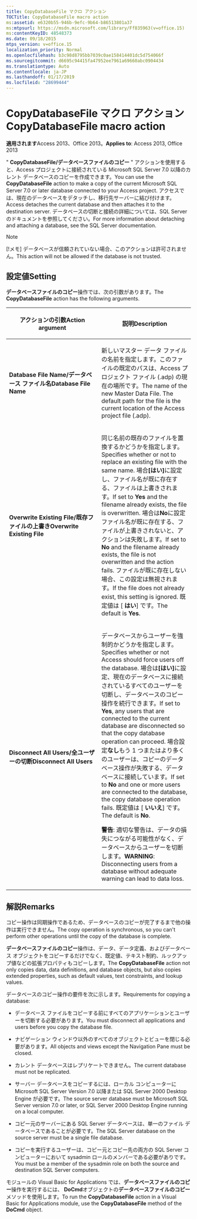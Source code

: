 ```yaml
---
title: CopyDatabaseFile マクロ アクション
TOCTitle: CopyDatabaseFile macro action
ms:assetid: e6320b55-946b-9efc-9b64-b86513801a37
ms:mtpsurl: https://msdn.microsoft.com/library/Ff835963(v=office.15)
ms:contentKeyID: 48548373
ms.date: 09/18/2015
mtps_version: v=office.15
localization_priority: Normal
ms.openlocfilehash: b3c98d8795bb7039c0ae158414401dc5d754066f
ms.sourcegitcommit: d6695c94415fa47952ee7961a69660abc0904434
ms.translationtype: Auto
ms.contentlocale: ja-JP
ms.lasthandoff: 01/17/2019
ms.locfileid: "28699444"
---
```

# <a name="copydatabasefile-macro-action"></a><span data-ttu-id="8b8cf-102">CopyDatabaseFile マクロ アクション</span><span class="sxs-lookup"><span data-stu-id="8b8cf-102">CopyDatabaseFile macro action</span></span>

<span data-ttu-id="8b8cf-103">**適用されます**Access 2013、Office 2013。</span><span class="sxs-lookup"><span data-stu-id="8b8cf-103">**Applies to**: Access 2013, Office 2013</span></span>

<span data-ttu-id="8b8cf-104">" **CopyDatabaseFile/データベースファイルのコピー** " アクションを使用すると、Access プロジェクトに接続されている Microsoft SQL Server 7.0 以降のカレント データベースのコピーを作成できます。</span><span class="sxs-lookup"><span data-stu-id="8b8cf-104">You can use the **CopyDatabaseFile** action to make a copy of the current Microsoft SQL Server 7.0 or later database connected to your Access project.</span></span> <span data-ttu-id="8b8cf-105">アクセスでは、現在のデータベースをデタッチし、移行先サーバーに結び付けます。</span><span class="sxs-lookup"><span data-stu-id="8b8cf-105">Access detaches the current database and then attaches it to the destination server.</span></span> <span data-ttu-id="8b8cf-106">データベースの切断と接続の詳細については、SQL Server のドキュメントを参照してください。</span><span class="sxs-lookup"><span data-stu-id="8b8cf-106">For more information about detaching and attaching a database, see the SQL Server documentation.</span></span>

> [!NOTE]
> <span data-ttu-id="8b8cf-107">[!メモ] データベースが信頼されていない場合、このアクションは許可されません。</span><span class="sxs-lookup"><span data-stu-id="8b8cf-107">This action will not be allowed if the database is not trusted.</span></span> 


## <a name="setting"></a><span data-ttu-id="8b8cf-108">設定値</span><span class="sxs-lookup"><span data-stu-id="8b8cf-108">Setting</span></span>

<span data-ttu-id="8b8cf-109">**データベースファイルのコピー**操作では、次の引数があります。</span><span class="sxs-lookup"><span data-stu-id="8b8cf-109">The **CopyDatabaseFile** action has the following arguments.</span></span>

<table>
<colgroup>
<col style="width: 50%" />
<col style="width: 50%" />
</colgroup>
<thead>
<tr class="header">
<th><p><span data-ttu-id="8b8cf-110">アクションの引数</span><span class="sxs-lookup"><span data-stu-id="8b8cf-110">Action argument</span></span></p></th>
<th><p><span data-ttu-id="8b8cf-111">説明</span><span class="sxs-lookup"><span data-stu-id="8b8cf-111">Description</span></span></p></th>
</tr>
</thead>
<tbody>
<tr class="odd">
<td><p><span data-ttu-id="8b8cf-112"><strong>Database File Name/データベース ファイル名</strong></span><span class="sxs-lookup"><span data-stu-id="8b8cf-112"><strong>Database File Name</strong></span></span></p></td>
<td><p><span data-ttu-id="8b8cf-p102">新しいマスター データ ファイルの名前を指定します。このファイルの既定のパスは、Access プロジェクト ファイル (.adp) の現在の場所です。</span><span class="sxs-lookup"><span data-stu-id="8b8cf-p102">The name of the new Master Data File. The default path for the file is the current location of the Access project file (.adp).</span></span></p></td>
</tr>
<tr class="even">
<td><p><span data-ttu-id="8b8cf-115"><strong>Overwrite Existing File/既存ファイルの上書き</strong></span><span class="sxs-lookup"><span data-stu-id="8b8cf-115"><strong>Overwrite Existing File</strong></span></span></p></td>
<td><p><span data-ttu-id="8b8cf-116">同じ名前の既存のファイルを置換するかどうかを指定します。</span><span class="sxs-lookup"><span data-stu-id="8b8cf-116">Specifies whether or not to replace an existing file with the same name.</span></span> <span data-ttu-id="8b8cf-117">場合<strong>[はい]</strong>に設定し、ファイル名が既に存在する、ファイルは上書きされます。</span><span class="sxs-lookup"><span data-stu-id="8b8cf-117">If set to <strong>Yes</strong> and the filename already exists, the file is overwritten.</span></span> <span data-ttu-id="8b8cf-118">場合は<strong>No</strong>に設定ファイル名が既に存在する、ファイルが上書きされないと、アクションは失敗します。</span><span class="sxs-lookup"><span data-stu-id="8b8cf-118">If set to <strong>No</strong> and the filename already exists, the file is not overwritten and the action fails.</span></span> <span data-ttu-id="8b8cf-119">ファイルが既に存在しない場合、この設定は無視されます。</span><span class="sxs-lookup"><span data-stu-id="8b8cf-119">If the file does not already exist, this setting is ignored.</span></span> <span data-ttu-id="8b8cf-120">既定値は [ <strong>はい</strong>] です。</span><span class="sxs-lookup"><span data-stu-id="8b8cf-120">The default is <strong>Yes</strong>.</span></span></p></td>
</tr>
<tr class="odd">
<td><p><span data-ttu-id="8b8cf-121"><strong>Disconnect All Users/全ユーザーの切断</strong></span><span class="sxs-lookup"><span data-stu-id="8b8cf-121"><strong>Disconnect All Users</strong></span></span></p></td>
<td><p><span data-ttu-id="8b8cf-122">データベースからユーザーを強制的かどうかを指定します。</span><span class="sxs-lookup"><span data-stu-id="8b8cf-122">Specifies whether or not Access should force users off the database.</span></span> <span data-ttu-id="8b8cf-123">場合は<strong>[はい]</strong>に設定、現在のデータベースに接続されているすべてのユーザーを切断し、データベースのコピー操作を続行できます。</span><span class="sxs-lookup"><span data-stu-id="8b8cf-123">If set to <strong>Yes</strong>, any users that are connected to the current database are disconnected so that the copy database operation can proceed.</span></span> <span data-ttu-id="8b8cf-124">場合設定<strong>なし</strong>もう 1 つまたはより多くのユーザーは、コピーのデータベース操作が失敗する、データベースに接続しています。</span><span class="sxs-lookup"><span data-stu-id="8b8cf-124">If set to <strong>No</strong> and one or more users are connected to the database, the copy database operation fails.</span></span> <span data-ttu-id="8b8cf-125">既定値は [ <strong>いいえ</strong>] です。</span><span class="sxs-lookup"><span data-stu-id="8b8cf-125">The default is <strong>No</strong>.</span></span></p><p><span data-ttu-id="8b8cf-126"><strong>警告</strong>: 適切な警告は、データの損失につながる可能性がなく、データベースからユーザーを切断します。</span><span class="sxs-lookup"><span data-stu-id="8b8cf-126"><strong>WARNING</strong>: Disconnecting users from a database without adequate warning can lead to data loss.</span></span></p></td>
</tr>
</tbody>
</table>


## <a name="remarks"></a><span data-ttu-id="8b8cf-127">解説</span><span class="sxs-lookup"><span data-stu-id="8b8cf-127">Remarks</span></span>

<span data-ttu-id="8b8cf-128">コピー操作は同期操作であるため、データベースのコピーが完了するまで他の操作は実行できません。</span><span class="sxs-lookup"><span data-stu-id="8b8cf-128">The copy operation is synchronous, so you can't perform other operations until the copy of the database is complete.</span></span>

<span data-ttu-id="8b8cf-129">**データベースファイルのコピー**操作は、データ、データ定義、およびデータベース オブジェクトをコピーするだけでなく、既定値、テキスト制約、ルックアップ値などの拡張プロパティもコピーします。</span><span class="sxs-lookup"><span data-stu-id="8b8cf-129">The **CopyDatabaseFile** action not only copies data, data definitions, and database objects, but also copies extended properties, such as default values, text constraints, and lookup values.</span></span>

<span data-ttu-id="8b8cf-130">データベースのコピー操作の要件を次に示します。</span><span class="sxs-lookup"><span data-stu-id="8b8cf-130">Requirements for copying a database:</span></span>

- <span data-ttu-id="8b8cf-131">データベース ファイルをコピーする前にすべてのアプリケーションとユーザーを切断する必要があります。</span><span class="sxs-lookup"><span data-stu-id="8b8cf-131">You must disconnect all applications and users before you copy the database file.</span></span>

- <span data-ttu-id="8b8cf-132">ナビゲーション ウィンドウ以外のすべてのオブジェクトとビューを閉じる必要があります。</span><span class="sxs-lookup"><span data-stu-id="8b8cf-132">All objects and views except the Navigation Pane must be closed.</span></span>

- <span data-ttu-id="8b8cf-133">カレント データベースはレプリケートできません。</span><span class="sxs-lookup"><span data-stu-id="8b8cf-133">The current database must not be replicated.</span></span>

- <span data-ttu-id="8b8cf-134">サーバー データベースをコピーするには、ローカル コンピューターに Microsoft SQL Server Version 7.0 以降または SQL Server 2000 Desktop Engine が必要です。</span><span class="sxs-lookup"><span data-stu-id="8b8cf-134">The source server database must be Microsoft SQL Server version 7.0 or later, or SQL Server 2000 Desktop Engine running on a local computer.</span></span>

- <span data-ttu-id="8b8cf-135">コピー元のサーバーにある SQL Server データベースは、単一のファイル データベースであることが必要です。</span><span class="sxs-lookup"><span data-stu-id="8b8cf-135">The SQL Server database on the source server must be a single file database.</span></span>

- <span data-ttu-id="8b8cf-136">コピーを実行するユーザーは、コピー元とコピー先の両方の SQL Server コンピューターにおいて sysadmin ロールのメンバーである必要がありです。</span><span class="sxs-lookup"><span data-stu-id="8b8cf-136">You must be a member of the sysadmin role on both the source and destination SQL Server computers.</span></span>

<span data-ttu-id="8b8cf-137">モジュールの Visual Basic for Applications では、**データベースファイルのコピー**操作を実行するには、 **DoCmd**オブジェクトの**データベースファイルのコピー**メソッドを使用します。</span><span class="sxs-lookup"><span data-stu-id="8b8cf-137">To run the **CopyDatabaseFile** action in a Visual Basic for Applications module, use the **CopyDatabaseFile** method of the **DoCmd** object.</span></span>

